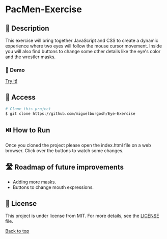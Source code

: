 # PacMen-Exercise

## :blue_book: Description

This exercise will bring together JavaScript and CSS to create a dynamic experience where two eyes will follow the mouse cursor movement. Inside you will also find buttons to change some other details like the eye's color and the wrestler masks.

### :movie_camera: Demo

[Try it!](https://miguelburgosh.github.io/Eye-Exercise/)

## :open_file_folder: Access

```bash
# Clone this project
$ git clone https://github.com/miguelburgosh/Eye-Exercise
```
## :play_or_pause_button: How to Run

Once you cloned the project please open the index.html file on a web browser. Click over the buttons to watch some changes.

## :motorway: Roadmap of future improvements

- Adding more masks.
- Buttons to change mouth expressions.

## :memo: License

This project is under license from MIT. For more details, see the [LICENSE](LICENSE.md) file.

<a href="#top">Back to top</a>

